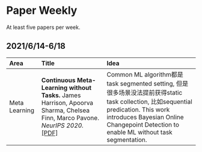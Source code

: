# Paper Weekly

At least five papers per week.

## 2021/6/14-6/18

|Area|Title|Idea|
|:---|:----|:---|
|Meta Learning|**Continuous Meta-Learning without Tasks.** James Harrison, Apoorva Sharma, Chelsea Finn, Marco Pavone. *NeurIPS 2020.* [[PDF]](https://proceedings.neurips.cc//paper/2020/hash/cc3f5463bc4d26bc38eadc8bcffbc654-Abstract.html)|Common ML algorithm都是task segmented setting, 但是很多场景没法提前获得static task collection, 比如sequential predication. This work introduces Bayesian Online Changepoint Detection to enable ML without task segmentation.|
